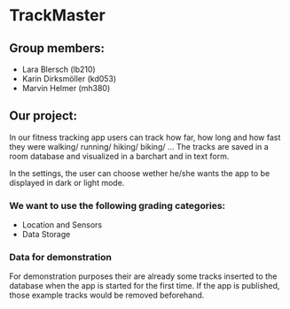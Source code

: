 # TrackMaster

## Group members:

- Lara Blersch (lb210)
- Karin Dirksmöller (kd053)
- Marvin Helmer (mh380)

## Our project:

 In our fitness tracking app users can track how far, how long and how fast
 they were walking/ running/ hiking/ biking/ ...
 The tracks are saved in a room database and visualized in a barchart and in text form.

 In the settings, the user can choose wether he/she wants the app to be displayed in dark or light mode.

### We want to use the following grading categories:

- Location and Sensors
- Data Storage

### Data for demonstration

For demonstration purposes their are already some tracks inserted to the database when the app is started for the first time. If the app is published, those example tracks would be removed beforehand.
